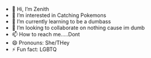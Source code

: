 - 👋 Hi, I’m Zenith
- 👀 I’m interested in Catching Pokemons
- 🌱 I’m currently learning to be a dumbass
- 💞️ I’m looking to collaborate on nothing cause im dumb
- 📫 How to reach me.....Dont
- 😄 Pronouns: She/THey
- ⚡ Fun fact: LGBTQ

<!---
Zen0hh/Zen0hh is a ✨ special ✨ repository because its `README.md` (this file) appears on your GitHub profile.
You can click the Preview link to take a look at your changes.
--->
